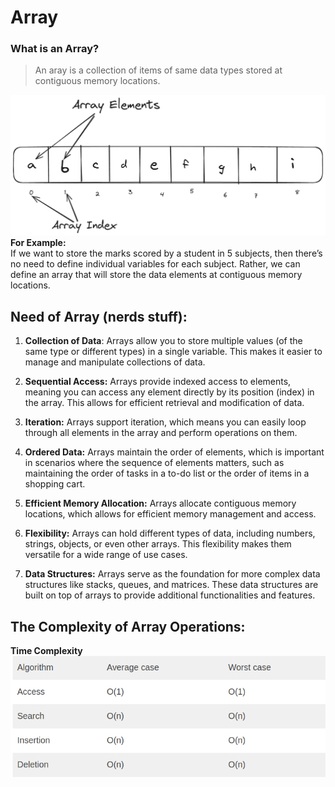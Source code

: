# Array

### What is an Array?
> An aray is a collection of items of same data types stored at contiguous memory locations.



![Array](..\images/Array1.png)
<br>**For Example:**<br>
 If we want to store the marks scored by a student in 5 subjects, then there’s no need to define individual variables for each subject. Rather, we can define an array that will store the data elements at contiguous memory locations.

 ## Need of Array (nerds stuff):

1. **Collection of Data**: Arrays allow you to store multiple values (of the same type or different types) in a single variable. This makes it easier to manage and manipulate collections of data.

2. **Sequential Access:** Arrays provide indexed access to elements, meaning you can access any element directly by its position (index) in the array. This allows for efficient retrieval and modification of data.

3. **Iteration:** Arrays support iteration, which means you can easily loop through all elements in the array and perform operations on them.

4. **Ordered Data:** Arrays maintain the order of elements, which is important in scenarios where the sequence of elements matters, such as maintaining the order of tasks in a to-do list or the order of items in a shopping cart.

5. **Efficient Memory Allocation:** Arrays allocate contiguous memory locations, which allows for efficient memory management and access.

6. **Flexibility:** Arrays can hold different types of data, including numbers, strings, objects, or even other arrays. This flexibility makes them versatile for a wide range of use cases.

7. **Data Structures:** Arrays serve as the foundation for more complex data structures like stacks, queues, and matrices. These data structures are built on top of arrays to provide additional functionalities and features.

## The Complexity of Array Operations:
**Time Complexity**
![alt text|500](../images/Time_complexity.png)

